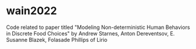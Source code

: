 # wain2022
Code related to paper titled "Modeling Non-deterministic Human Behaviors in Discrete Food Choices" by Andrew Starnes, Anton Dereventsov, E. Susanne Blazek, Folasade Phillips of Lirio
